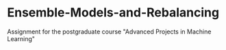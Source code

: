# Ensemble-Models-and-Rebalancing
Assignment for the postgraduate course "Advanced Projects in Machine Learning"

